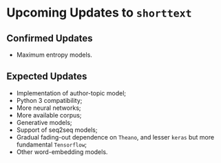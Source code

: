 Upcoming Updates to `shorttext`
===============================

Confirmed Updates
-----------------

* Maximum entropy models.

Expected Updates
----------------

* Implementation of author-topic model;
* Python 3 compatibility;
* More neural networks;
* More available corpus;
* Generative models;
* Support of seq2seq models;
* Gradual fading-out dependence on `Theano`, and lesser `keras` but more fundamental `Tensorflow`;
* Other word-embedding models.
